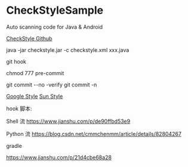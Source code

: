 # CheckStyleSample
Auto scanning code for Java &amp; Android

[CheckStyle Github](https://github.com/checkstyle/checkstyle)


java -jar checkstyle.jar -c checkstyle.xml xxx.java

git hook

chmod 777 pre-commit 

git commit --no -verify
git commit -n


[Google Style](https://checkstyle.org/styleguides/google-java-style-20180523/javaguide.html)
[Sun Style](https://checkstyle.org/styleguides/sun-code-conventions-19990420/CodeConvTOC.doc.html)


hook 脚本:

Shell 流
https://www.jianshu.com/p/de90ffbd53e9

Python 流
https://blog.csdn.net/cmmchenmm/article/details/82804267


gradle 

https://www.jianshu.com/p/21d4cbe68a28